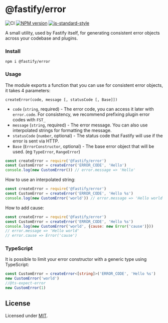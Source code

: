 # @fastify/error

![CI](https://github.com/fastify/fastify-error/workflows/CI/badge.svg)
[![NPM version](https://img.shields.io/npm/v/@fastify/error.svg?style=flat)](https://www.npmjs.com/package/@fastify/error)
[![js-standard-style](https://img.shields.io/badge/code%20style-standard-brightgreen.svg?style=flat)](https://standardjs.com/)

A small utility, used by Fastify itself, for generating consistent error objects across your codebase and plugins.

### Install
```
npm i @fastify/error
```

### Usage

The module exports a function that you can use for consistent error objects, it takes 4 parameters:

```
createError(code, message [, statusCode [, Base]])
```

- `code` (`string`, required) - The error code, you can access it later with `error.code`. For consistency, we recommend prefixing plugin error codes with `FST_`
- `message` (`string`, required) - The error message. You can also use interpolated strings for formatting the message.
- `statusCode` (`number`, optional) - The status code that Fastify will use if the error is sent via HTTP.
- `Base` (`ErrorConstructor`, optional) - The base error object that will be used. (eg `TypeError`, `RangeError`)

```js
const createError = require('@fastify/error')
const CustomError = createError('ERROR_CODE', 'Hello')
console.log(new CustomError()) // error.message => 'Hello'
```

How to use an interpolated string:
```js
const createError = require('@fastify/error')
const CustomError = createError('ERROR_CODE', 'Hello %s')
console.log(new CustomError('world')) // error.message => 'Hello world'
```

How to add cause:
```js
const createError = require('@fastify/error')
const CustomError = createError('ERROR_CODE', 'Hello %s')
console.log(new CustomError('world', {cause: new Error('cause')}))
// error.message => 'Hello world'
// error.cause => Error('cause')
```

### TypeScript

It is possible to limit your error constructor with a generic type using TypeScript:

```ts
const CustomError = createError<[string]>('ERROR_CODE', 'Hello %s')
new CustomError('world')
//@ts-expect-error
new CustomError(1)
```

## License

Licensed under [MIT](./LICENSE).
